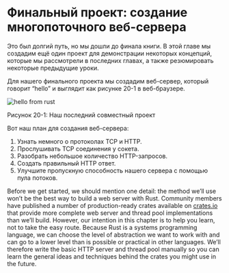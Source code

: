# Финальный проект: создание многопоточного веб-сервера

Это был долгий путь, но мы дошли до финала книги. В этой главе мы создадим ещё один проект для демонстрации некоторых концепций, которые мы рассмотрели в последних главах, а также резюмировать некоторые предыдущие уроки.

Для нашего финального проекта мы создадим веб-сервер, который говорит “hello” и выглядит как рисунке 20-1 в веб-браузере.

![hello from rust](https://github.com/ruRust/book/blob/master/rustbook-en/src/img/trpl20-01.png?raw=true)

<span class="caption">Рисунок 20-1: Наш последний совместный проект</span>

Вот наш план для создания веб-сервера:

1. Узнать немного о протоколах TCP и HTTP.
2. Прослушивать TCP соединения у сокета.
3. Разобрать небольшое количество HTTP-запросов.
4. Создать правильный HTTP ответ.
5. Улучшите пропускную способность нашего сервера с помощью пула потоков.

Before we get started, we should mention one detail: the method we’ll use won’t be the best way to build a web server with Rust. Community members have published a number of production-ready crates available on [crates.io](https://crates.io/) that provide more complete web server and thread pool implementations than we’ll build. However, our intention in this chapter is to help you learn, not to take the easy route. Because Rust is a systems programming language, we can choose the level of abstraction we want to work with and can go to a lower level than is possible or practical in other languages. We’ll therefore write the basic HTTP server and thread pool manually so you can learn the general ideas and techniques behind the crates you might use in the future.
